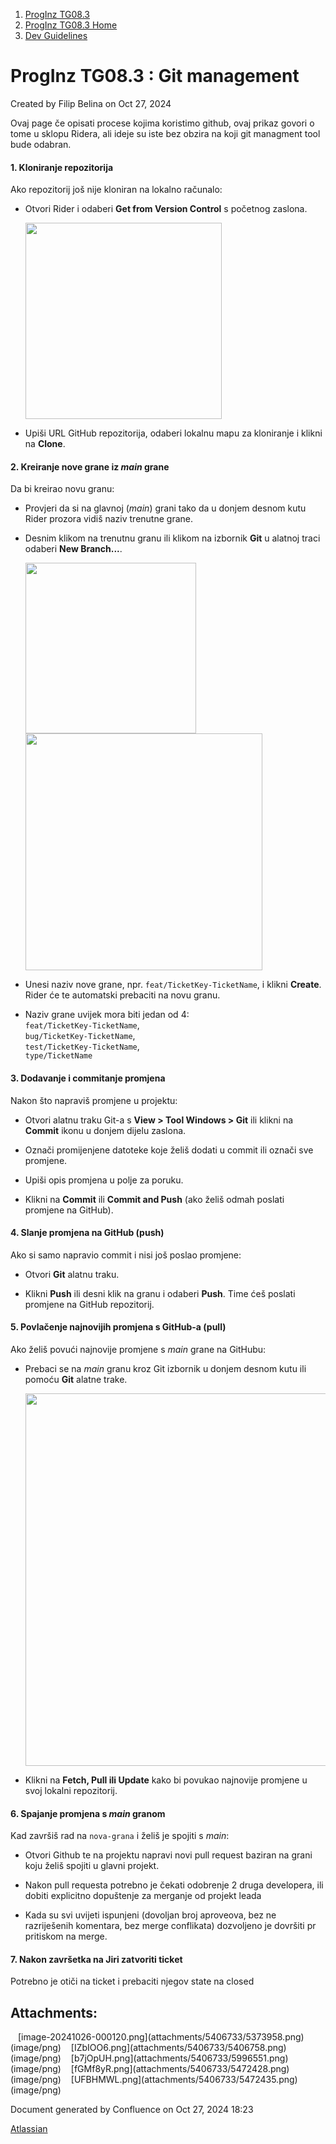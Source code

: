 <div id="page">

<div id="main" class="aui-page-panel">

<div id="main-header">

<div id="breadcrumb-section">

1.  [ProgInz TG08.3](index.html)
2.  [ProgInz TG08.3 Home](ProgInz-TG08.3-Home_66036.html)
3.  [Dev Guidelines](Dev-Guidelines_5406732.html)

</div>

# <span id="title-text"> ProgInz TG08.3 : Git management </span>

</div>

<div id="content" class="view">

<div class="page-metadata">

Created by <span class="author"> Filip Belina</span> on Oct 27, 2024

</div>

<div id="main-content" class="wiki-content group">

Ovaj page če opisati procese kojima koristimo github, ovaj prikaz govori
o tome u sklopu Ridera, ali ideje su iste bez obzira na koji git
managment tool bude odabran.

#### 1. Kloniranje repozitorija

Ako repozitorij još nije kloniran na lokalno računalo:

- Otvori Rider i odaberi **Get from Version Control** s početnog
  zaslona.

  <span class="confluence-embedded-file-wrapper image-center-wrapper confluence-embedded-manual-size"><img src="attachments/5406733/5406758.png?width=314"
  class="confluence-embedded-image image-center" loading="lazy"
  data-image-src="attachments/5406733/5406758.png" data-height="356"
  data-width="314" data-unresolved-comment-count="0"
  data-linked-resource-id="5406758" data-linked-resource-version="1"
  data-linked-resource-type="attachment"
  data-linked-resource-default-alias="IZbIOO6.png"
  data-base-url="https://gumenepatkice.atlassian.net/wiki"
  data-linked-resource-content-type="image/png"
  data-linked-resource-container-id="5406733"
  data-linked-resource-container-version="1"
  data-media-id="77dc2ab5-910d-402c-96ac-bdcc755f2014"
  data-media-type="file" width="314" /></span>

- Upiši URL GitHub repozitorija, odaberi lokalnu mapu za kloniranje i
  klikni na **Clone**.

#### 2. Kreiranje nove grane iz *main* grane

Da bi kreirao novu granu:

- Provjeri da si na glavnoj (*main*) grani tako da u donjem desnom kutu
  Rider prozora vidiš naziv trenutne grane.

- Desnim klikom na trenutnu granu ili klikom na izbornik **Git** u
  alatnoj traci odaberi **New Branch...**.  

  <span class="confluence-embedded-file-wrapper image-center-wrapper confluence-embedded-manual-size"><img src="attachments/5406733/5996551.png?width=273"
  class="confluence-embedded-image image-center" loading="lazy"
  data-image-src="attachments/5406733/5996551.png" data-height="326"
  data-width="375" data-unresolved-comment-count="0"
  data-linked-resource-id="5996551" data-linked-resource-version="1"
  data-linked-resource-type="attachment"
  data-linked-resource-default-alias="b7jOpUH.png"
  data-base-url="https://gumenepatkice.atlassian.net/wiki"
  data-linked-resource-content-type="image/png"
  data-linked-resource-container-id="5406733"
  data-linked-resource-container-version="1"
  data-media-id="0b042b73-3ea7-40d3-9e4f-f4b9ab0fb383"
  data-media-type="file" width="273" /></span><span class="confluence-embedded-file-wrapper image-center-wrapper confluence-embedded-manual-size"><img src="attachments/5406733/5472428.png?width=379"
  class="confluence-embedded-image image-center" loading="lazy"
  data-image-src="attachments/5406733/5472428.png" data-height="185"
  data-width="379" data-unresolved-comment-count="0"
  data-linked-resource-id="5472428" data-linked-resource-version="1"
  data-linked-resource-type="attachment"
  data-linked-resource-default-alias="fGMf8yR.png"
  data-base-url="https://gumenepatkice.atlassian.net/wiki"
  data-linked-resource-content-type="image/png"
  data-linked-resource-container-id="5406733"
  data-linked-resource-container-version="1"
  data-media-id="ea97f111-6cf2-4587-a72c-8fce556afb63"
  data-media-type="file" width="379" /></span>

- Unesi naziv nove grane, npr. `feat/TicketKey-TicketName`, i klikni
  **Create**. Rider će te automatski prebaciti na novu granu.

- Naziv grane uvijek mora biti jedan od 4:  
  `feat/TicketKey-TicketName`,  
  `bug/TicketKey-TicketName`,  
  `test/TicketKey-TicketName`,  
  `type/TicketName`

#### 3. Dodavanje i commitanje promjena

Nakon što napraviš promjene u projektu:

- Otvori alatnu traku Git-a s **View \> Tool Windows \> Git** ili klikni
  na **Commit** ikonu u donjem dijelu zaslona.

- Označi promijenjene datoteke koje želiš dodati u commit ili označi sve
  promjene.

- Upiši opis promjena u polje za poruku.

- Klikni na **Commit** ili **Commit and Push** (ako želiš odmah poslati
  promjene na GitHub).

#### 4. Slanje promjena na GitHub (push)

Ako si samo napravio commit i nisi još poslao promjene:

- Otvori **Git** alatnu traku.

- Klikni **Push** ili desni klik na granu i odaberi **Push**. Time ćeš
  poslati promjene na GitHub repozitorij.

#### 5. Povlačenje najnovijih promjena s GitHub-a (pull)

Ako želiš povući najnovije promjene s *main* grane na GitHubu:

- Prebaci se na *main* granu kroz Git izbornik u donjem desnom kutu ili
  pomoću **Git** alatne trake.

  <span class="confluence-embedded-file-wrapper image-center-wrapper confluence-embedded-manual-size"><img src="attachments/5406733/5472435.png?width=596"
  class="confluence-embedded-image image-center" loading="lazy"
  data-image-src="attachments/5406733/5472435.png" data-height="394"
  data-width="596" data-unresolved-comment-count="0"
  data-linked-resource-id="5472435" data-linked-resource-version="1"
  data-linked-resource-type="attachment"
  data-linked-resource-default-alias="UFBHMWL.png"
  data-base-url="https://gumenepatkice.atlassian.net/wiki"
  data-linked-resource-content-type="image/png"
  data-linked-resource-container-id="5406733"
  data-linked-resource-container-version="1"
  data-media-id="e15b60a2-1712-4e9f-a029-8e76e261eebe"
  data-media-type="file" width="596" /></span>

- Klikni na **Fetch, Pull ili Update** kako bi povukao najnovije
  promjene u svoj lokalni repozitorij.

#### 6. Spajanje promjena s *main* granom

Kad završiš rad na `nova-grana` i želiš je spojiti s *main*:

- Otvori Github te na projektu napravi novi pull request baziran na
  grani koju želiš spojiti u glavni projekt.

- Nakon pull requesta potrebno je čekati odobrenje 2 druga developera,
  ili dobiti explicitno dopuštenje za merganje od projekt leada

- Kada su svi uvijeti ispunjeni (dovoljan broj aproveova, bez ne
  razriješenih komentara, bez merge conflikata) dozvoljeno je dovršiti
  pr pritiskom na merge.

#### 7. Nakon završetka na Jiri zatvoriti ticket

Potrebno je otiči na ticket i prebaciti njegov state na closed

</div>

<div class="pageSection group">

<div class="pageSectionHeader">

## Attachments:

</div>

<div class="greybox" align="left">

<img src="images/icons/bullet_blue.gif" width="8" height="8" />
[image-20241026-000120.png](attachments/5406733/5373958.png)
(image/png)  
<img src="images/icons/bullet_blue.gif" width="8" height="8" />
[IZbIOO6.png](attachments/5406733/5406758.png) (image/png)  
<img src="images/icons/bullet_blue.gif" width="8" height="8" />
[b7jOpUH.png](attachments/5406733/5996551.png) (image/png)  
<img src="images/icons/bullet_blue.gif" width="8" height="8" />
[fGMf8yR.png](attachments/5406733/5472428.png) (image/png)  
<img src="images/icons/bullet_blue.gif" width="8" height="8" />
[UFBHMWL.png](attachments/5406733/5472435.png) (image/png)  

</div>

</div>

</div>

</div>

<div id="footer" role="contentinfo">

<div class="section footer-body">

Document generated by Confluence on Oct 27, 2024 18:23

<div id="footer-logo">

[Atlassian](http://www.atlassian.com/)

</div>

</div>

</div>

</div>

